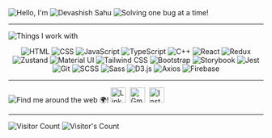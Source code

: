 <div align="left">
    <img src="https://readme-typing-svg.herokuapp.com?&color=fff&font=Poppins&weight=500&duration=1&repeat=false&width=96&lines=Hello,+I'm" alt="Hello, I'm" />
    <img src="https://readme-typing-svg.herokuapp.com?font=Poppins&weight=500&duration=4000&pause=500&color=1571e3&width=600&lines=Devashish+Sahu;Software+Engineer" alt="Devashish Sahu" /> 
    <img src="https://readme-typing-svg.herokuapp.com?&color=fff&font=Poppins&size=14&weight=500&duration=1&vCenter=true&repeat=false&width=435&lines=Solving+one+bug+at+a+time!+😁" alt="Solving one bug at a time!" />
</div>

---
  
 
<div align="left">
 <img src="https://readme-typing-svg.herokuapp.com?&color=fff&size=16&font=Poppins&weight=500&duration=1&repeat=false&width=1000&lines=Things+I+work+with+-" alt="Things I work with" />
<p align="center">
  <!-- HTML -->
  <img alt="HTML" src="https://img.shields.io/badge/-HTML5-E34F26?style=for-the-badge&logo=html5&logoColor=white" />
  <!-- CSS -->
  <img alt="CSS" src="https://img.shields.io/badge/-CSS3-1572B6?style=for-the-badge&logo=css3&logoColor=white" />
  <!-- JavaScript -->
  <img alt="JavaScript" src="https://img.shields.io/badge/-JavaScript-F7DF1E?style=for-the-badge&logo=javascript&logoColor=black" />
  <img alt="TypeScript" src="https://img.shields.io/badge/-TypeScript-007ACC?style=for-the-badge&logo=typescript&logoColor=white" />
  <!-- C++ -->
  <img alt="C++" src="https://img.shields.io/badge/-C++-00599C?style=for-the-badge&logo=cplusplus&logoColor=white" />
  <!-- React -->
  <img alt="React" src="https://img.shields.io/badge/-React-45b8d8?style=for-the-badge&logo=react&logoColor=white" />
  <!-- Redux -->
  <img alt="Redux" src="https://img.shields.io/badge/-Redux-764ABC?style=for-the-badge&logo=redux&logoColor=white" />
  <!-- Zustand -->
  <img alt="Zustand" src="https://img.shields.io/badge/-Zustand-007fff?style=for-the-badge&logoColor=white" />
  <!-- Material UI -->
  <img alt="Material UI" src="https://img.shields.io/badge/-Material--UI-0081CB?style=for-the-badge&logo=material-ui&logoColor=white" />
  <!-- Tailwind CSS -->
  <img alt="Tailwind CSS" src="https://img.shields.io/badge/-Tailwind%20CSS-06B6D4?style=for-the-badge&logo=tailwindcss&logoColor=white" />
  <!-- Bootstrap -->
  <img alt="Bootstrap" src="https://img.shields.io/badge/-Bootstrap-563D7C?style=for-the-badge&logo=bootstrap&logoColor=white" />
      <!-- Storybook -->

  <img alt="Storybook" src="https://img.shields.io/badge/-Storybook-FF4785?style=for-the-badge&logo=storybook&logoColor=white" />
  <!-- Jest -->
  <img alt="Jest" src="https://img.shields.io/badge/-Jest-C21325?style=for-the-badge&logo=jest&logoColor=white" />
  <!-- Git -->
  <img alt="Git" src="https://img.shields.io/badge/-Git-F05032?style=for-the-badge&logo=git&logoColor=white" />
  
  <!-- SCSS -->
  <img alt="SCSS" src="https://img.shields.io/badge/-SCSS-CC6699?style=for-the-badge&logo=sass&logoColor=white" />
  <!-- Sass -->
  <img alt="Sass" src="https://img.shields.io/badge/-Sass-CC6699?style=for-the-badge&logo=sass&logoColor=white" />
  <!-- D3.js -->
  <img alt="D3.js" src="https://img.shields.io/badge/-D3.js-F9A03C?style=for-the-badge&logo=d3.js&logoColor=white" />
  <!-- Axios -->
  <img alt="Axios" src="https://img.shields.io/badge/-Axios-5A29E9?style=for-the-badge&logo=axios&logoColor=white" />
  <!-- Firebase -->
  <img alt="Firebase" src="https://img.shields.io/badge/-Firebase-FFCB2F?style=for-the-badge&logo=firebase&logoColor=white" />
  <!-- MongoDB -->
</p>


</div>

---

<p align="left">
   <img src="https://readme-typing-svg.herokuapp.com?&color=fff&size=16&font=Poppins&weight=500&duration=1&repeat=false&width=1000&lines=Find+me+around+the+web+🌍!" alt="Find me around the web 🌍!" /> 
  <!-- LinkedIn -->
 <a href="https://www.linkedin.com/in/devashish-sahu-a509401b3" target="_blank"><img src="https://img.icons8.com/fluency/48/linkedin.png" title="LinkedIn" width="30" height="30" /></a>&nbsp;
  <!-- Gmail -->
  <a href="mailto:deva.sahu2001@gmail.com" target="_blank"><img src="https://img.icons8.com/fluency/48/gmail-new.png" alt="Gmail" title="Gmail" width="30" height="30" /></a>&nbsp;
  <!-- Instagram -->
  <a href="https://www.instagram.com/devashish_2_" target="_blank"><img src="https://img.icons8.com/fluency/48/instagram-new.png" title="Instagram" width="30" height="30" /></a>
</p>

--- 

<div align="left"> 
  <img src="https://readme-typing-svg.herokuapp.com?&color=fff&size=16&font=Poppins&weight=500&duration=1&repeat=false&width=1000&lines=Visitor+Count" alt="Visitor Count" />
  <img src="https://profile-counter.glitch.me/KumarNitin19/count.svg" alt="Visitor's Count" />
</div>
